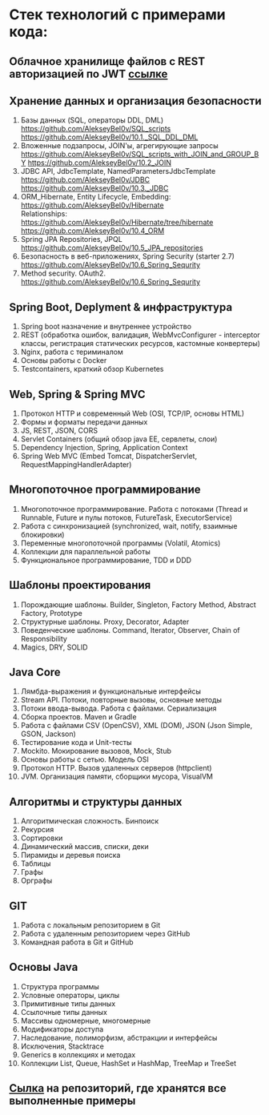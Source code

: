 # Стек технологий с примерами кода:

## Облачное хранилище файлов с REST авторизацией по JWT [ссылке](https://github.com/AlekseyBel0v/MyCloud/blob/set_security_2.6.15/README.md)

## Хранение данных и организация безопасности
1. Базы данных (SQL, операторы DDL, DML)  
   https://github.com/AlekseyBel0v/SQL_scripts
   https://github.com/AlekseyBel0v/10.1._SQL_DDL_DML
3. Вложенные подзапросы, JOIN'ы, агрегирующие запросы  
   https://github.com/AlekseyBel0v/SQL_scripts_with_JOIN_and_GROUP_BY
   https://github.com/AlekseyBel0v/10.2_JOIN
5. JDBC API, JdbcTemplate, NamedParametersJdbcTemplate  
   https://github.com/AlekseyBel0v/JDBC
   https://github.com/AlekseyBel0v/10.3._JDBC
7. ORM_Hibernate, Entity Lifecycle, Embedding:  
   https://github.com/AlekseyBel0v/Hibernate  
Relationships:  
   https://github.com/AlekseyBel0v/Hibernate/tree/hibernate  
   https://github.com/AlekseyBel0v/10.4_ORM
9. Spring JPA Repositories, JPQL  
   https://github.com/AlekseyBel0v/10.5_JPA_repositories
10. Безопасность в веб-приложениях, Spring Security (starter 2.7)  
    https://github.com/AlekseyBel0v/10.6_Spring_Sequrity
12. Method security. OAuth2.  
    https://github.com/AlekseyBel0v/10.6_Spring_Sequrity

## Spring Boot, Deplyment & инфраструктура
1. Spring boot назначение и внутреннее устройство
2. REST (обработка ошибок, валидация, WebMvcConfigurer - interceptor классы, регистрация статических ресурсов, кастомные конвертеры)
3. Nginx, работа с териминалом
4. Основы работы с Docker
5. Testcontainers, краткий обзор Kubernetes

## Web, Spring & Spring MVC
1. Протокол HTTP и современный Web (OSI, TCP/IP, основы HTML)
2. Формы и форматы передачи данных
3. JS, REST, JSON, CORS
4. Servlet Containers (общий обзор java EE, сервлеты, слои)
5. Dependency Injection, Spring, Application Context
6. Spring Web MVC (Embed Tomcat, DispatcherServlet, RequestMappingHandlerAdapter)

## Многопоточное программирование
1. Многопоточное программирование. Работа с потоками (Thread и Runnable, Future и пулы потоков, FutureTask, ExecutorService)
2. Работа с синхронизацией (synchronized, wait, notify, взаимные блокировки)
3. Переменные многопоточной программы (Volatil, Atomics)
4. Коллекции для параллельной работы
5. Функциональное программирование, TDD и DDD

## Шаблоны проектирования
1. Порождающие шаблоны. Builder, Singleton, Factory Method, Abstract Factory, Prototype
2. Структурные шаблоны. Proxy, Decorator, Adapter
3. Поведенческие шаблоны. Command, Iterator, Observer, Chain of Responsibility
4. Magics, DRY, SOLID

## Java Core
1. Лямбда-выражения и функциональные интерфейсы
2. Stream API. Потоки, повторные вызовы, основные методы
3. Потоки ввода-вывода. Работа с файлами. Сериализация
4. Сборка проектов. Maven и Gradle
5. Работа с файлами CSV (OpenCSV), XML (DOM), JSON (Json Simple, GSON, Jackson)
6. Тестирование кода и Unit-тесты
7. Mockito. Мокирование вызовов, Mock, Stub
8. Основы работы с сетью. Модель OSI
9. Протокол HTTP. Вызов удаленных серверов (httpclient)
10. JVM. Организация памяти, сборщики мусора, VisualVM

## Алгоритмы и структуры данных
1. Алгоритмическая сложность. Бинпоиск
2. Рекурсия
3. Сортировки
4. Динамический массив, списки, деки
5. Пирамиды и деревья поиска
6. Таблицы
7. Графы
8. Орграфы

## GIT
1. Работа с локальным репозиторием в Git
2. Работа с удаленным репозиторием через GitHub
3. Командная работа в Git и GitHub

## Основы Java
1. Структура программы
2. Условные операторы, циклы
3. Примитивные типы данных
4. Ссылочные типы данных
5. Массивы одномерные, многомерные
6. Модификаторы доступа
7. Наследование, полиморфизм, абстракции и интерфейсы
8. Исключения, Stacktrace
9. Generics в коллекциях и методах
10. Коллекции List, Queue, HashSet и HashMap, TreeMap и TreeSet

## [Сылка](https://github.com/AlekseyBel0v?tab=repositories) на репозиторий, где хранятся все выполненные примеры













